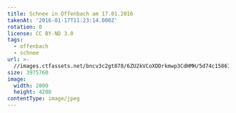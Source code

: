 ```yaml
---
title: Schnee in Offenbach am 17.01.2016
takenAt: '2016-01-17T11:23:14.000Z'
rotation: 0
license: CC BY-ND 3.0
tags:
  - offenbach
  - schnee
url: >-
  //images.ctfassets.net/bncv3c2gt878/6ZU2kVCoXDDrkmwp3CdHMH/5d74c15867a06ebc6b8ba9df515dbe0c/schnee-in-offenbach-am-17012016_23806847873_o
size: 3975760
image:
  width: 2800
  height: 4208
contentType: image/jpeg
---
```


